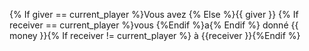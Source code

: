 {% If giver == current_player %}Vous avez {% Else %}{{ giver }} {% If receiver == current_player %}vous {%Endif %}a{% Endif %} donné {{ money }}{% If receiver != current_player %} à {{receiver }}{%Endif %}
